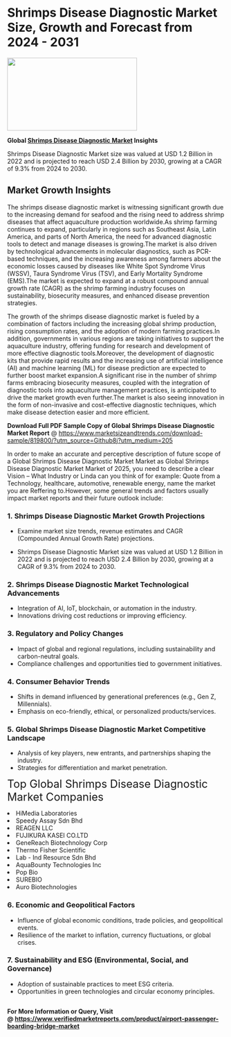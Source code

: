 <H1>Shrimps Disease Diagnostic Market Size, Growth and Forecast from 2024 - 2031</H1><img class="aligncenter size-medium wp-image-584254" src="https://thirdeyenews.in/wp-content/uploads/2024/09/Global-Market-Research-300x168.jpeg" alt="" width="300" height="168" /><p><strong>Global&nbsp;<a href="https://www.marketsizeandtrends.com/download-sample/819800/?utm_source=Github8j?utm_medium=205">Shrimps Disease Diagnostic Market</a> Insights</strong></p><p>Shrimps Disease Diagnostic Market size was valued at USD 1.2 Billion in 2022 and is projected to reach USD 2.4 Billion by 2030, growing at a CAGR of 9.3% from 2024 to 2030.</p><p><h2>Market Growth Insights</h2> <p>The shrimps disease diagnostic market is witnessing significant growth due to the increasing demand for seafood and the rising need to address shrimp diseases that affect aquaculture production worldwide.As shrimp farming continues to expand, particularly in regions such as Southeast Asia, Latin America, and parts of North America, the need for advanced diagnostic tools to detect and manage diseases is growing.The market is also driven by technological advancements in molecular diagnostics, such as PCR-based techniques, and the increasing awareness among farmers about the economic losses caused by diseases like White Spot Syndrome Virus (WSSV), Taura Syndrome Virus (TSV), and Early Mortality Syndrome (EMS).The market is expected to expand at a robust compound annual growth rate (CAGR) as the shrimp farming industry focuses on sustainability, biosecurity measures, and enhanced disease prevention strategies.</p> <p>The growth of the shrimps disease diagnostic market is fueled by a combination of factors including the increasing global shrimp production, rising consumption rates, and the adoption of modern farming practices.In addition, governments in various regions are taking initiatives to support the aquaculture industry, offering funding for research and development of more effective diagnostic tools.Moreover, the development of diagnostic kits that provide rapid results and the increasing use of artificial intelligence (AI) and machine learning (ML) for disease prediction are expected to further boost market expansion.A significant rise in the number of shrimp farms embracing biosecurity measures, coupled with the integration of diagnostic tools into aquaculture management practices, is anticipated to drive the market growth even further.The market is also seeing innovation in the form of non-invasive and cost-effective diagnostic techniques, which make disease detection easier and more efficient.</p> <p><span class=""><strong>Download Full PDF Sample Copy of Global Shrimps Disease Diagnostic Market Report</strong> @ <a href="https://www.marketsizeandtrends.com/download-sample/819800/?utm_source=Github8j?utm_medium=205" target="_blank">https://www.marketsizeandtrends.com/download-sample/819800/?utm_source=Github8j?utm_medium=205</a></span></p><p>In order to make an accurate and perceptive description of future scope of a Global&nbsp;Shrimps Disease Diagnostic Market Market as Global&nbsp;Shrimps Disease Diagnostic Market Market of 2025, you need to describe a clear Vision &ndash; What Industry or Linda can you think of for example: Quote from a Technology, healthcare, automotive, renewable energy, name the market you are Reffering to.However, some general trends and factors usually impact market reports and their future outlook include:</p><h3>1.&nbsp;<strong>Shrimps Disease Diagnostic Market Growth Projections</strong></h3><ul><li>Examine market size trends, revenue estimates and CAGR (Compounded Annual Growth Rate) projections.</li><li><p>Shrimps Disease Diagnostic Market size was valued at USD 1.2 Billion in 2022 and is projected to reach USD 2.4 Billion by 2030, growing at a CAGR of 9.3% from 2024 to 2030.</p></li></ul><h3>2.&nbsp;<strong>Shrimps Disease Diagnostic Market Technological Advancements</strong></h3><ul><li>Integration of AI, IoT, blockchain, or automation in the industry.</li><li>Innovations driving cost reductions or improving efficiency.</li></ul><h3>3.&nbsp;<strong>Regulatory and Policy Changes</strong></h3><ul><li>Impact of global and regional regulations, including sustainability and carbon-neutral goals.</li><li>Compliance challenges and opportunities tied to government initiatives.</li></ul><h3>4.&nbsp;<strong>Consumer Behavior Trends</strong></h3><ul><li>Shifts in demand influenced by generational preferences (e.g., Gen Z, Millennials).</li><li>Emphasis on eco-friendly, ethical, or personalized products/services.</li></ul><h3>5.&nbsp;<strong>Global Shrimps Disease Diagnostic Market Competitive Landscape</strong></h3><ul><li>Analysis of key players, new entrants, and partnerships shaping the industry.</li><li>Strategies for differentiation and market penetration.</li></ul><p data-pm-slice="1 1 []"><span style="color: inherit; font-family: inherit; font-size: 25px;">Top Global Shrimps Disease Diagnostic Market Companies</span></p><div class="" data-test-id=""><p><li>HiMedia Laboratories</li><li> Speedy Assay Sdn Bhd</li><li> REAGEN LLC</li><li> FUJIKURA KASEI CO.LTD</li><li> GeneReach Biotechnology Corp</li><li> Thermo Fisher Scientific</li><li> Lab - Ind Resource Sdn Bhd</li><li> AquaBounty Technologies Inc</li><li> Pop Bio</li><li> SUREBIO</li><li> Auro Biotechnologies</li></p></div><h3>6.&nbsp;<strong>Economic and Geopolitical Factors</strong></h3><ul><li>Influence of global economic conditions, trade policies, and geopolitical events.</li><li>Resilience of the market to inflation, currency fluctuations, or global crises.</li></ul><h3>7.&nbsp;<strong>Sustainability and ESG (Environmental, Social, and Governance)</strong></h3><ul><li>Adoption of sustainable practices to meet ESG criteria.</li><li>Opportunities in green technologies and circular economy principles.</li></ul><h2><strong style="font-size: 14px;">For More Information or Query, Visit @&nbsp;</strong><a style="background-color: #ffffff; font-size: 14px;" href="https://www.marketsizeandtrends.com/report/shrimps-disease-diagnostic-market/" target="_blank">https://www.verifiedmarketreports.com/product/airport-passenger-boarding-bridge-market</a></h2>